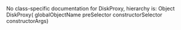 No class-specific documentation for DiskProxy, hierarchy is: 
Object
  DiskProxy( globalObjectName preSelector constructorSelector constructorArgs)
